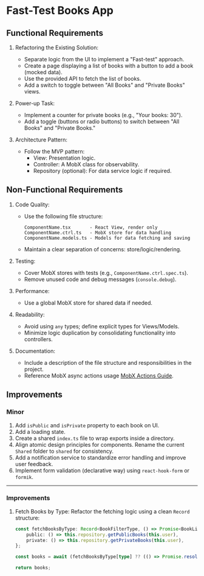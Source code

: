 # Fast-Test Books App

## Functional Requirements
1. Refactoring the Existing Solution:
   - Separate logic from the UI to implement a "Fast-test" approach.
   - Create a page displaying a list of books with a button to add a book (mocked data).
   - Use the provided API to fetch the list of books.
   - Add a switch to toggle between "All Books" and "Private Books" views.

2. Power-up Task:
   - Implement a counter for private books (e.g., "Your books: 30").
   - Add a toggle (buttons or radio buttons) to switch between "All Books" and "Private Books."

3. Architecture Pattern:
   - Follow the MVP pattern:
     - View: Presentation logic.
     - Controller: A MobX class for observability.
     - Repository (optional): For data service logic if required.

## Non-Functional Requirements
1. Code Quality:
   - Use the following file structure:
     ```
     ComponentName.tsx       - React View, render only
     ComponentName.ctrl.ts   - MobX store for data handling
     ComponentName.models.ts - Models for data fetching and saving
     ```
   - Maintain a clear separation of concerns: store/logic/rendering.

2. Testing:
   - Cover MobX stores with tests (e.g., `ComponentName.ctrl.spec.ts`).
   - Remove unused code and debug messages (`console.debug`).

3. Performance:
   - Use a global MobX store for shared data if needed.

4. Readability:
   - Avoid using `any` types; define explicit types for Views/Models.
   - Minimize logic duplication by consolidating functionality into controllers.

5. Documentation:
   - Include a description of the file structure and responsibilities in the project.
   - Reference MobX async actions usage [MobX Actions Guide](https://mobx.js.org/actions.html).

## Improvements

### Minor
1. Add `isPublic` and `isPrivate` property to each book on UI.
2. Add a loading state.
3. Create a shared `index.ts` file to wrap exports inside a directory.
4. Align atomic design principles for components. Rename the current `Shared` folder to `shared` for consistency.
5. Add a notification service to standardize error handling and improve user feedback.
6. Implement form validation (declarative way) using `react-hook-form` or `formik`.

---

### Improvements
1. Fetch Books by Type:
   Refactor the fetching logic using a clean `Record` structure:
   ```typescript
   const fetchBooksByType: Record<BookFilterType, () => Promise<BookList>> = {
       public: () => this.repository.getPublicBooks(this.user),
       private: () => this.repository.getPrivateBooks(this.user),
   };

   const books = await (fetchBooksByType[type] ?? (() => Promise.resolve([])))();

   return books;
    ```